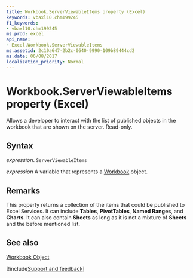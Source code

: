 ```yaml
---
title: Workbook.ServerViewableItems property (Excel)
keywords: vbaxl10.chm199245
f1_keywords:
- vbaxl10.chm199245
ms.prod: excel
api_name:
- Excel.Workbook.ServerViewableItems
ms.assetid: 2c10a647-2b2c-0640-9990-109b89444cd2
ms.date: 06/08/2017
localization_priority: Normal
---
```



# Workbook.ServerViewableItems property (Excel)

Allows a developer to interact with the list of published objects in the workbook that are shown on the server. Read-only.


## Syntax

_expression_. `ServerViewableItems`

_expression_ A variable that represents a [Workbook](./Excel.Workbook.md) object.


## Remarks

This property returns a collection of the items that could be published to Excel Services. It can include  **Tables**,  **PivotTables**,  **Named Ranges**, and  **Charts**. It can also contain  **Sheets** as long as it is not a mixture of **Sheets** and the before mentioned list.


## See also


[Workbook Object](Excel.Workbook.md)

[!include[Support and feedback](~/includes/feedback-boilerplate.md)]